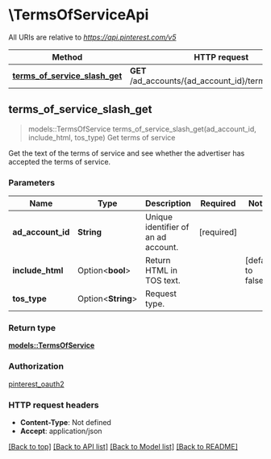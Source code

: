 # \TermsOfServiceApi

All URIs are relative to *https://api.pinterest.com/v5*

Method | HTTP request | Description
------------- | ------------- | -------------
[**terms_of_service_slash_get**](TermsOfServiceApi.md#terms_of_service_slash_get) | **GET** /ad_accounts/{ad_account_id}/terms_of_service | Get terms of service



## terms_of_service_slash_get

> models::TermsOfService terms_of_service_slash_get(ad_account_id, include_html, tos_type)
Get terms of service

Get the text of the terms of service and see whether the advertiser has accepted the terms of service.

### Parameters


Name | Type | Description  | Required | Notes
------------- | ------------- | ------------- | ------------- | -------------
**ad_account_id** | **String** | Unique identifier of an ad account. | [required] |
**include_html** | Option<**bool**> | Return HTML in TOS text. |  |[default to false]
**tos_type** | Option<**String**> | Request type. |  |

### Return type

[**models::TermsOfService**](TermsOfService.md)

### Authorization

[pinterest_oauth2](../README.md#pinterest_oauth2)

### HTTP request headers

- **Content-Type**: Not defined
- **Accept**: application/json

[[Back to top]](#) [[Back to API list]](../README.md#documentation-for-api-endpoints) [[Back to Model list]](../README.md#documentation-for-models) [[Back to README]](../README.md)

